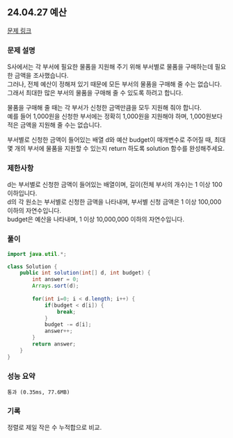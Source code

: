 ## 24.04.27 예산
[문제 링크](https://school.programmers.co.kr/learn/courses/30/lessons/12982)

### 문제 설명
S사에서는 각 부서에 필요한 물품을 지원해 주기 위해 부서별로 물품을 구매하는데 필요한 금액을 조사했습니다.  
그러나, 전체 예산이 정해져 있기 때문에 모든 부서의 물품을 구매해 줄 수는 없습니다.  
그래서 최대한 많은 부서의 물품을 구매해 줄 수 있도록 하려고 합니다.  

물품을 구매해 줄 때는 각 부서가 신청한 금액만큼을 모두 지원해 줘야 합니다.  
예를 들어 1,000원을 신청한 부서에는 정확히 1,000원을 지원해야 하며, 1,000원보다 적은 금액을 지원해 줄 수는 없습니다.  

부서별로 신청한 금액이 들어있는 배열 d와 예산 budget이 매개변수로 주어질 때, 최대 몇 개의 부서에 물품을 지원할 수 있는지 return 하도록 solution 함수를 완성해주세요.  

### 제한사항
d는 부서별로 신청한 금액이 들어있는 배열이며, 길이(전체 부서의 개수)는 1 이상 100 이하입니다.  
d의 각 원소는 부서별로 신청한 금액을 나타내며, 부서별 신청 금액은 1 이상 100,000 이하의 자연수입니다.  
budget은 예산을 나타내며, 1 이상 10,000,000 이하의 자연수입니다.  

### 풀이
```java
import java.util.*;

class Solution {
    public int solution(int[] d, int budget) {
        int answer = 0;
        Arrays.sort(d);
        
        for(int i=0; i < d.length; i++) {
            if(budget < d[i]) {
                break;
            }
            budget -= d[i];
            answer++;
        }
        return answer;
    }
}
```

### 성능 요약
	통과 (0.35ms, 77.6MB)

### 기록
정렬로 제일 작은 수 누적합으로 비교.

